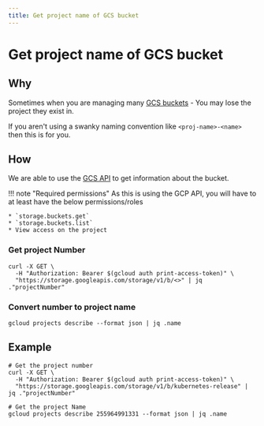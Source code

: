 ```yaml
---
title: Get project name of GCS bucket
---
```


# Get project name of GCS bucket

## Why

Sometimes when you are managing many [GCS buckets](https://cloud.google.com/storage) - You may lose the project they exist in.

If you aren't using a swanky naming convention like `<proj-name>-<name>` then this is for you.

## How

We are able to use the [GCS API](https://cloud.google.com/storage/docs/json_api) to get information about the bucket.

!!! note "Required permissions"
    As this is using the GCP API, you will have to at least have the below permissions/roles

    * `storage.buckets.get`
    * `storage.buckets.list`
    * View access on the project

### Get project Number

```shell
curl -X GET \
  -H "Authorization: Bearer $(gcloud auth print-access-token)" \
  "https://storage.googleapis.com/storage/v1/b/<>" | jq ."projectNumber"
```

### Convert number to project name

```shell
gcloud projects describe --format json | jq .name
```

## Example

```shell
# Get the project number
curl -X GET \
  -H "Authorization: Bearer $(gcloud auth print-access-token)" \
  "https://storage.googleapis.com/storage/v1/b/kubernetes-release" | jq ."projectNumber"
```

```shell
# Get the project Name
gcloud projects describe 255964991331 --format json | jq .name
```
